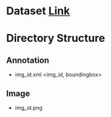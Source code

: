 # Dataset [Link]()
# Directory Structure
## Annotation
- img_id.xml <img_id, boundingbox>
## Image
- img_id.png
